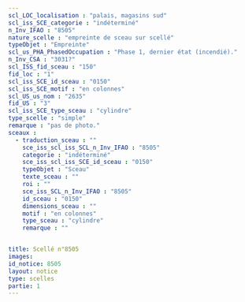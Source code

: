 ```yaml
---
scl_LOC_localisation : "palais, magasins sud"
scl_iss_SCE_categorie : "indéterminé"
n_Inv_IFAO : "8505"
nature_scelle : "empreinte de sceau sur scellé"
typeObjet : "Empreinte"
scl_us_PHA_PhasedOccupation : "Phase 1, dernier état (incendié)."
n_Inv_CSA : "3031?"
scl_ISS_fid_sceau : "150"
fid_loc : "1"
scl_iss_SCE_id_sceau : "0150"
scl_iss_SCE_motif : "en colonnes"
scl_US_us_nom : "2635"
fid_US : "3"
scl_iss_SCE_type_sceau : "cylindre"
type_scelle : "simple"
remarque : "pas de photo."
sceaux :
  - traduction_sceau : ""
    sce_iss_scl_iss_SCL_n_Inv_IFAO : "8505"
    categorie : "indéterminé"
    sce_iss_scl_iss_SCE_id_sceau : "0150"
    typeObjet : "Sceau"
    texte_sceau : ""
    roi : ""
    sce_iss_SCL_n_Inv_IFAO : "8505"
    id_sceau : "0150"
    dimensions_sceau : ""
    motif : "en colonnes"
    type_sceau : "cylindre"
    remarque : ""


title: Scellé n°8505
images: 
id_notice: 8505
layout: notice
type: scelles
partie: 1
---
```

